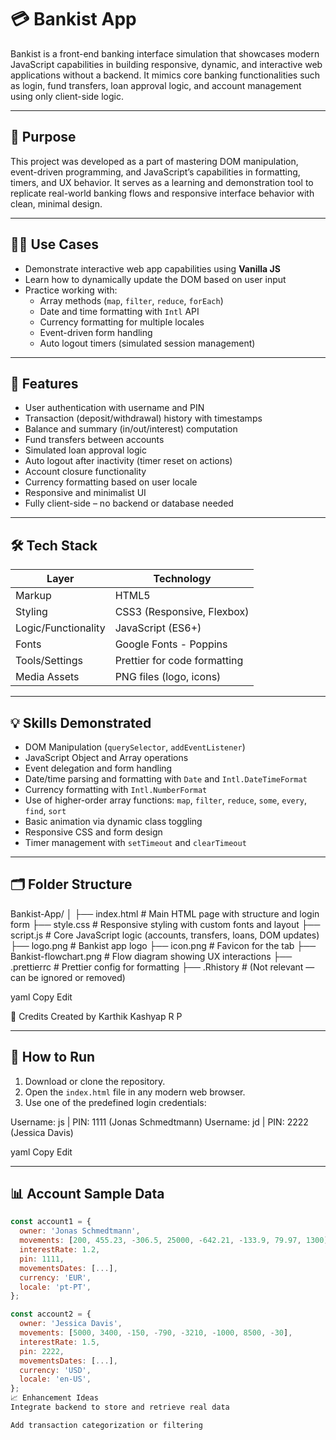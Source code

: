 # 💳 Bankist App

Bankist is a front-end banking interface simulation that showcases modern JavaScript capabilities in building responsive, dynamic, and interactive web applications without a backend. It mimics core banking functionalities such as login, fund transfers, loan approval logic, and account management using only client-side logic.

---

## 🎯 Purpose

This project was developed as a part of mastering DOM manipulation, event-driven programming, and JavaScript’s capabilities in formatting, timers, and UX behavior. It serves as a learning and demonstration tool to replicate real-world banking flows and responsive interface behavior with clean, minimal design.

---

## 🧑‍💻 Use Cases

- Demonstrate interactive web app capabilities using **Vanilla JS**
- Learn how to dynamically update the DOM based on user input
- Practice working with:
  - Array methods (`map`, `filter`, `reduce`, `forEach`)
  - Date and time formatting with `Intl` API
  - Currency formatting for multiple locales
  - Event-driven form handling
  - Auto logout timers (simulated session management)

---

## 🚀 Features

- User authentication with username and PIN
- Transaction (deposit/withdrawal) history with timestamps
- Balance and summary (in/out/interest) computation
- Fund transfers between accounts
- Simulated loan approval logic
- Auto logout after inactivity (timer reset on actions)
- Account closure functionality
- Currency formatting based on user locale
- Responsive and minimalist UI
- Fully client-side – no backend or database needed

---

## 🛠️ Tech Stack

| Layer            | Technology                     |
|------------------|--------------------------------|
| Markup           | HTML5                          |
| Styling          | CSS3 (Responsive, Flexbox)     |
| Logic/Functionality | JavaScript (ES6+)          |
| Fonts            | Google Fonts - Poppins         |
| Tools/Settings   | Prettier for code formatting   |
| Media Assets     | PNG files (logo, icons)        |

---

## 💡 Skills Demonstrated

- DOM Manipulation (`querySelector`, `addEventListener`)
- JavaScript Object and Array operations
- Event delegation and form handling
- Date/time parsing and formatting with `Date` and `Intl.DateTimeFormat`
- Currency formatting with `Intl.NumberFormat`
- Use of higher-order array functions: `map`, `filter`, `reduce`, `some`, `every`, `find`, `sort`
- Basic animation via dynamic class toggling
- Responsive CSS and form design
- Timer management with `setTimeout` and `clearTimeout`

---

## 🗂️ Folder Structure

Bankist-App/
│
├── index.html # Main HTML page with structure and login form
├── style.css # Responsive styling with custom fonts and layout
├── script.js # Core JavaScript logic (accounts, transfers, loans, DOM updates)
├── logo.png # Bankist app logo
├── icon.png # Favicon for the tab
├── Bankist-flowchart.png # Flow diagram showing UX interactions
├── .prettierrc # Prettier config for formatting
├── .Rhistory # (Not relevant — can be ignored or removed)

yaml
Copy
Edit

🙌 Credits
Created by Karthik Kashyap R P

---

## 🧪 How to Run

1. Download or clone the repository.
2. Open the `index.html` file in any modern web browser.
3. Use one of the predefined login credentials:

Username: js | PIN: 1111 (Jonas Schmedtmann)
Username: jd | PIN: 2222 (Jessica Davis)

yaml
Copy
Edit

---

## 📊 Account Sample Data

```javascript
const account1 = {
  owner: 'Jonas Schmedtmann',
  movements: [200, 455.23, -306.5, 25000, -642.21, -133.9, 79.97, 1300],
  interestRate: 1.2,
  pin: 1111,
  movementsDates: [...],
  currency: 'EUR',
  locale: 'pt-PT',
};

const account2 = {
  owner: 'Jessica Davis',
  movements: [5000, 3400, -150, -790, -3210, -1000, 8500, -30],
  interestRate: 1.5,
  pin: 2222,
  movementsDates: [...],
  currency: 'USD',
  locale: 'en-US',
};
📈 Enhancement Ideas
Integrate backend to store and retrieve real data

Add transaction categorization or filtering




